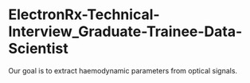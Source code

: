 # ElectronRx-Technical-Interview_Graduate-Trainee-Data-Scientist
Our goal is to extract haemodynamic parameters from optical signals.
